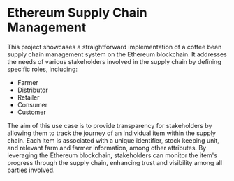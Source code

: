 # Ethereum Supply Chain Management


This project showcases a straightforward implementation of a coffee bean supply chain management system on the Ethereum blockchain. It addresses the needs of various stakeholders involved in the supply chain by defining specific roles, including:
* Farmer
* Distributor
* Retailer
* Consumer
* Customer

The aim of this use case is to provide transparency for stakeholders by allowing them to track the journey of an individual item within the supply chain. Each item is associated with a unique identifier, stock keeping unit, and relevant farm and farmer information, among other attributes. By leveraging the Ethereum blockchain, stakeholders can monitor the item's progress through the supply chain, enhancing trust and visibility among all parties involved.



